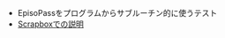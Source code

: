 
<ul>
  <li>EpisoPassをプログラムからサブルーチン的に使うテスト</li>
  <li><a href="https://scrapbox.io/masui/EpisoPassをプログラムから呼び出して使う">Scrapboxでの説明</a></li>
</ul>
